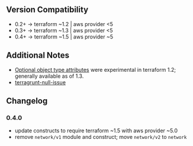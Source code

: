 ## Version Compatibility
- 0.2+ -> terraform ~1.2 | aws provider <5
- 0.3+ -> terraform ~1.3 | aws provider <5
- 0.4+ -> terraform ~1.5 | aws provider ~5

## Additional Notes
- [Optional object type attributes][optional-object-type] were experimental in terraform 1.2; generally available as of 1.3.
- [terragrunt-null-issue]

## Changelog
### 0.4.0
- update constructs to require terraform ~1.5 with aws provider ~5.0
- remove `network/v1` module and construct; move `network/v2` to `network`

[defaults-function]: https://www.terraform.io/language/functions/defaults
[optional-attributes-experiment]: https://www.terraform.io/language/expressions/type-constraints#experimental-optional-object-type-attributes
[terragrunt-null-issue]: https://github.com/gruntwork-io/terragrunt/issues/892
[optional-object-type]: https://developer.hashicorp.com/terraform/language/expressions/type-constraints#optional-object-type-attributes
